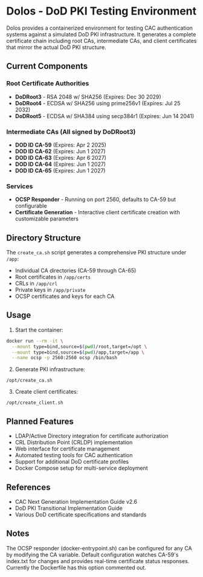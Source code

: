 # Dolos - DoD PKI Testing Environment

Dolos provides a containerized environment for testing CAC authentication systems against a simulated DoD PKI infrastructure. It generates a complete certificate chain including root CAs, intermediate CAs, and client certificates that mirror the actual DoD PKI structure.

## Current Components

### Root Certificate Authorities
- **DoDRoot3** - RSA 2048 w/ SHA256 (Expires: Dec 30 2029)
- **DoDRoot4** - ECDSA w/ SHA256 using prime256v1 (Expires: Jul 25 2032) 
- **DoDRoot5** - ECDSA w/ SHA384 using secp384r1 (Expires: Jun 14 2041)

### Intermediate CAs (All signed by DoDRoot3)
- **DOD ID CA-59** (Expires: Apr 2 2025)
- **DOD ID CA-62** (Expires: Jun 1 2027)
- **DOD ID CA-63** (Expires: Apr 6 2027)
- **DOD ID CA-64** (Expires: Jun 1 2027)
- **DOD ID CA-65** (Expires: Jun 1 2027)

### Services
- **OCSP Responder** - Running on port 2560, defaults to CA-59 but configurable
- **Certificate Generation** - Interactive client certificate creation with customizable parameters

## Directory Structure
The `create_ca.sh` script generates a comprehensive PKI structure under `/app`:
- Individual CA directories (CA-59 through CA-65)
- Root certificates in `/app/certs`
- CRLs in `/app/crl`
- Private keys in `/app/private`
- OCSP certificates and keys for each CA

## Usage

1. Start the container:
```bash
docker run --rm -it \
  --mount type=bind,source=$(pwd)/root,target=/opt \
  --mount type=bind,source=$(pwd)/app,target=/app \
  --name ocsp -p 2560:2560 ocsp /bin/bash
```

2. Generate PKI infrastructure:
```
/opt/create_ca.sh
```

3. Create client certificates:
```
/opt/create_client.sh
```

## Planned Features
- LDAP/Active Directory integration for certificate authorization
- CRL Distribution Point (CRLDP) implementation
- Web interface for certificate management
- Automated testing tools for CAC authentication
- Support for additional DoD certificate profiles
- Docker Compose setup for multi-service deployment

## References
- CAC Next Generation Implementation Guide v2.6
- DoD PKI Transitional Implementation Guide
- Various DoD certificate specifications and standards

## Notes
The OCSP responder (docker-entrypoint.sh) can be configured for any CA by modifying the CA variable. Default configuration watches CA-59's index.txt for changes and provides real-time certificate status responses. Currently the Dockerfile has this option commented out.

